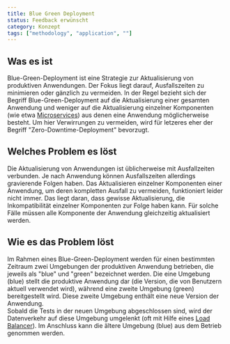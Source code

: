 ```yaml
---
title: Blue Green Deployment
status: Feedback erwünscht
category: Konzept
tags: ["methodology", "application", ""]
---
```


## Was es ist

Blue-Green-Deployment ist eine Strategie zur Aktualisierung von produktiven Anwendungen. 
Der Fokus liegt darauf, Ausfallszeiten zu minimieren oder gänzlich zu vermeiden.
In der Regel bezieht sich der Begriff Blue-Green-Deployment auf die Aktualisierung einer gesamten Anwendung
und weniger auf die Aktualisierung einzelner Komponenten (wie etwa [Microservices](/microservices/)) 
aus denen eine Anwendung möglicherweise besteht. 
Um hier Verwirrungen zu vermeiden, wird für letzeres eher der Begriff "Zero-Downtime-Deployment" bevorzugt.


## Welches Problem es löst

Die Aktualisierung von Anwendungen ist üblicherweise mit Ausfallzeiten verbunden. 
Je nach Anwendung können Ausfallszeiten allerdings gravierende Folgen haben. 
Das Aktualisieren einzelner Komponenten einer Anwendung, um deren kompletten Ausfall zu vermeiden, 
funktioniert leider nicht immer. Das liegt daran, dass gewisse Aktualisierung, 
die Inkompatibilität einzelner Komponenten zur Folge haben kann. 
Für solche Fälle müssen alle Komponente der Anwendung gleichzeitig aktualisiert werden. 


## Wie es das Problem löst

Im Rahmen eines Blue-Green-Deployment werden für einen bestimmten Zeitraum zwei Umgebungen der produktiven Anwendung betrieben, 
die jeweils als "blue" und "green" bezeichnet werden.
Die eine Umgebung (blue) stellt die produktive Anwendung dar (die Version, die von Benutzern aktuell verwendet wird),
während eine zweite Umgebung (green) bereitgestellt wird.
Diese zweite Umgebung enthält eine neue Version der Anwendung.  
Sobald die Tests in der neuen Umgebung abgeschlossen sind, 
wird der Datenverkehr auf diese Umgebung umgelenkt (oft mit Hilfe eines [Load Balancer](/load-balancer/)).
Im Anschluss kann die ältere Umgebung (blue) aus dem Betrieb genommen werden.
